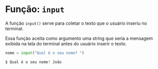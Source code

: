 # Função: `input`

A função `input()` serve para coletar o texto que o usuário inseriu no terminal.

Essa função aceita como argumento uma string que seria a mensagem exibida na tela do terminal antes do usuário inserir o texto.

```python
nome = input("Qual é o seu nome? ")
```

```bash
$ Qual é o seu nome? João
```
